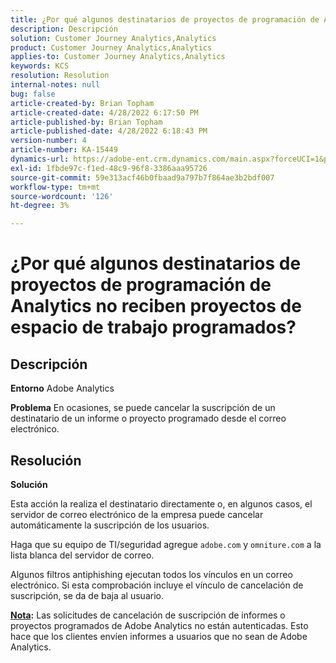```yaml
---
title: ¿Por qué algunos destinatarios de proyectos de programación de Analytics no reciben proyectos de espacio de trabajo programados?
description: Descripción
solution: Customer Journey Analytics,Analytics
product: Customer Journey Analytics,Analytics
applies-to: Customer Journey Analytics,Analytics
keywords: KCS
resolution: Resolution
internal-notes: null
bug: false
article-created-by: Brian Topham
article-created-date: 4/28/2022 6:17:50 PM
article-published-by: Brian Topham
article-published-date: 4/28/2022 6:18:43 PM
version-number: 4
article-number: KA-15449
dynamics-url: https://adobe-ent.crm.dynamics.com/main.aspx?forceUCI=1&pagetype=entityrecord&etn=knowledgearticle&id=9a1ed07d-1fc7-ec11-a7b6-0022480a1b03
exl-id: 1fbde97c-f1ed-48c9-96f8-3386aaa95726
source-git-commit: 59e313acf46b0fbaad9a797b7f864ae3b2bdf007
workflow-type: tm+mt
source-wordcount: '126'
ht-degree: 3%

---
```


# ¿Por qué algunos destinatarios de proyectos de programación de Analytics no reciben proyectos de espacio de trabajo programados?

## Descripción


<b>Entorno</b>
Adobe Analytics

<b>Problema</b>
En ocasiones, se puede cancelar la suscripción de un destinatario de un informe o proyecto programado desde el correo electrónico.


## Resolución


<b>Solución</b>

Esta acción la realiza el destinatario directamente o, en algunos casos, el servidor de correo electrónico de la empresa puede cancelar automáticamente la suscripción de los usuarios.

Haga que su equipo de TI/seguridad agregue `adobe.com` y `omniture.com` a la lista blanca del servidor de correo.

Algunos filtros antiphishing ejecutan todos los vínculos en un correo electrónico. Si esta comprobación incluye el vínculo de cancelación de suscripción, se da de baja al usuario.

<b><u>Nota</u>:</b>
Las solicitudes de cancelación de suscripción de informes o proyectos programados de Adobe Analytics no están autenticadas. Esto hace que los clientes envíen informes a usuarios que no sean de Adobe Analytics.


